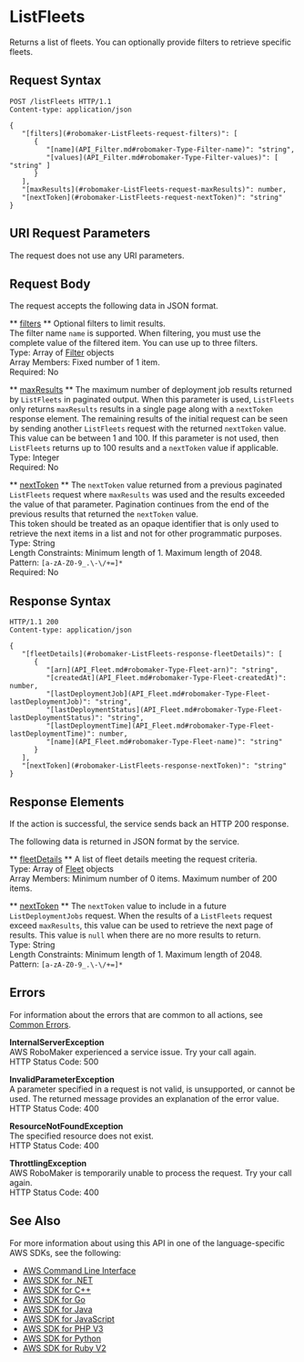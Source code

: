 # ListFleets<a name="API_ListFleets"></a>

Returns a list of fleets\. You can optionally provide filters to retrieve specific fleets\. 

## Request Syntax<a name="API_ListFleets_RequestSyntax"></a>

```
POST /listFleets HTTP/1.1
Content-type: application/json

{
   "[filters](#robomaker-ListFleets-request-filters)": [ 
      { 
         "[name](API_Filter.md#robomaker-Type-Filter-name)": "string",
         "[values](API_Filter.md#robomaker-Type-Filter-values)": [ "string" ]
      }
   ],
   "[maxResults](#robomaker-ListFleets-request-maxResults)": number,
   "[nextToken](#robomaker-ListFleets-request-nextToken)": "string"
}
```

## URI Request Parameters<a name="API_ListFleets_RequestParameters"></a>

The request does not use any URI parameters\.

## Request Body<a name="API_ListFleets_RequestBody"></a>

The request accepts the following data in JSON format\.

 ** [filters](#API_ListFleets_RequestSyntax) **   <a name="robomaker-ListFleets-request-filters"></a>
Optional filters to limit results\.  
The filter name `name` is supported\. When filtering, you must use the complete value of the filtered item\. You can use up to three filters\.  
Type: Array of [Filter](API_Filter.md) objects  
Array Members: Fixed number of 1 item\.  
Required: No

 ** [maxResults](#API_ListFleets_RequestSyntax) **   <a name="robomaker-ListFleets-request-maxResults"></a>
The maximum number of deployment job results returned by `ListFleets` in paginated output\. When this parameter is used, `ListFleets` only returns `maxResults` results in a single page along with a `nextToken` response element\. The remaining results of the initial request can be seen by sending another `ListFleets` request with the returned `nextToken` value\. This value can be between 1 and 100\. If this parameter is not used, then `ListFleets` returns up to 100 results and a `nextToken` value if applicable\.   
Type: Integer  
Required: No

 ** [nextToken](#API_ListFleets_RequestSyntax) **   <a name="robomaker-ListFleets-request-nextToken"></a>
The `nextToken` value returned from a previous paginated `ListFleets` request where `maxResults` was used and the results exceeded the value of that parameter\. Pagination continues from the end of the previous results that returned the `nextToken` value\.   
This token should be treated as an opaque identifier that is only used to retrieve the next items in a list and not for other programmatic purposes\.
Type: String  
Length Constraints: Minimum length of 1\. Maximum length of 2048\.  
Pattern: `[a-zA-Z0-9_.\-\/+=]*`   
Required: No

## Response Syntax<a name="API_ListFleets_ResponseSyntax"></a>

```
HTTP/1.1 200
Content-type: application/json

{
   "[fleetDetails](#robomaker-ListFleets-response-fleetDetails)": [ 
      { 
         "[arn](API_Fleet.md#robomaker-Type-Fleet-arn)": "string",
         "[createdAt](API_Fleet.md#robomaker-Type-Fleet-createdAt)": number,
         "[lastDeploymentJob](API_Fleet.md#robomaker-Type-Fleet-lastDeploymentJob)": "string",
         "[lastDeploymentStatus](API_Fleet.md#robomaker-Type-Fleet-lastDeploymentStatus)": "string",
         "[lastDeploymentTime](API_Fleet.md#robomaker-Type-Fleet-lastDeploymentTime)": number,
         "[name](API_Fleet.md#robomaker-Type-Fleet-name)": "string"
      }
   ],
   "[nextToken](#robomaker-ListFleets-response-nextToken)": "string"
}
```

## Response Elements<a name="API_ListFleets_ResponseElements"></a>

If the action is successful, the service sends back an HTTP 200 response\.

The following data is returned in JSON format by the service\.

 ** [fleetDetails](#API_ListFleets_ResponseSyntax) **   <a name="robomaker-ListFleets-response-fleetDetails"></a>
A list of fleet details meeting the request criteria\.  
Type: Array of [Fleet](API_Fleet.md) objects  
Array Members: Minimum number of 0 items\. Maximum number of 200 items\.

 ** [nextToken](#API_ListFleets_ResponseSyntax) **   <a name="robomaker-ListFleets-response-nextToken"></a>
The `nextToken` value to include in a future `ListDeploymentJobs` request\. When the results of a `ListFleets` request exceed `maxResults`, this value can be used to retrieve the next page of results\. This value is `null` when there are no more results to return\.   
Type: String  
Length Constraints: Minimum length of 1\. Maximum length of 2048\.  
Pattern: `[a-zA-Z0-9_.\-\/+=]*` 

## Errors<a name="API_ListFleets_Errors"></a>

For information about the errors that are common to all actions, see [Common Errors](CommonErrors.md)\.

 **InternalServerException**   
AWS RoboMaker experienced a service issue\. Try your call again\.  
HTTP Status Code: 500

 **InvalidParameterException**   
A parameter specified in a request is not valid, is unsupported, or cannot be used\. The returned message provides an explanation of the error value\.  
HTTP Status Code: 400

 **ResourceNotFoundException**   
The specified resource does not exist\.  
HTTP Status Code: 400

 **ThrottlingException**   
AWS RoboMaker is temporarily unable to process the request\. Try your call again\.  
HTTP Status Code: 400

## See Also<a name="API_ListFleets_SeeAlso"></a>

For more information about using this API in one of the language\-specific AWS SDKs, see the following:
+  [AWS Command Line Interface](https://docs.aws.amazon.com/goto/aws-cli/robomaker-2018-06-29/ListFleets) 
+  [AWS SDK for \.NET](https://docs.aws.amazon.com/goto/DotNetSDKV3/robomaker-2018-06-29/ListFleets) 
+  [AWS SDK for C\+\+](https://docs.aws.amazon.com/goto/SdkForCpp/robomaker-2018-06-29/ListFleets) 
+  [AWS SDK for Go](https://docs.aws.amazon.com/goto/SdkForGoV1/robomaker-2018-06-29/ListFleets) 
+  [AWS SDK for Java](https://docs.aws.amazon.com/goto/SdkForJava/robomaker-2018-06-29/ListFleets) 
+  [AWS SDK for JavaScript](https://docs.aws.amazon.com/goto/AWSJavaScriptSDK/robomaker-2018-06-29/ListFleets) 
+  [AWS SDK for PHP V3](https://docs.aws.amazon.com/goto/SdkForPHPV3/robomaker-2018-06-29/ListFleets) 
+  [AWS SDK for Python](https://docs.aws.amazon.com/goto/boto3/robomaker-2018-06-29/ListFleets) 
+  [AWS SDK for Ruby V2](https://docs.aws.amazon.com/goto/SdkForRubyV2/robomaker-2018-06-29/ListFleets) 